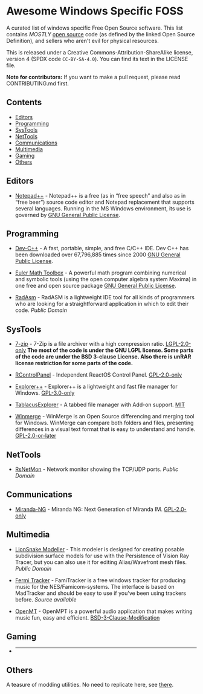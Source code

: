 # Awesome Windows Specific FOSS #

A curated list of windows specific Free Open Source software. This list contains *MOSTLY* [open source][1]
code (as defined by the linked Open Source Definition), and sellers who
aren't evil for physical resources.

This is released under a Creative Commons-Attribution-ShareAlike license,
version 4 (SPDX code ``CC-BY-SA-4.0``). You can find its text in the LICENSE file.


**Note for contributors:** If you want to make a pull request, please read
CONTRIBUTING.md first.

## Contents ##

* [Editors](#editors)
* [Programming](#programming)
* [SysTools](#systools)
* [NetTools](#nettools)
* [Communications](#communications)
* [Multimedia](#multimedia)
* [Gaming](#gaming)
* [Others](#others)

## Editors ##

* [Notepad++](https://notepad-plus-plus.org/) - Notepad++ is a free (as in “free speech” and also as in “free beer”) source code editor and Notepad replacement that supports several languages. Running in the MS Windows environment, its use is governed by [GNU General Public License][GPL-2.0-only].


## Programming ##

* [Dev-C++](https://github.com/Embarcadero/Dev-Cpp) - A fast, portable, simple, and free C/C++ IDE. Dev C++ has been downloaded over 67,796,885 times since 2000 [GNU General Public License][GPL-2.0-or-later].

* [Euler Math Toolbox](https://www.euler-math-toolbox.de/download.html) - A powerful math program combining numerical and symbolic tools (using the open computer algebra system Maxima) in one free and open source package [GNU General Public License][GPL-2.0-only].

* [RadAsm](https://github.com/mrfearless/RadASM2) - RadASM is a lightweight IDE tool for all kinds of programmers who are looking for a straightforward application in which to edit their code. *Public Domain*


## SysTools ##

* [7-zip](https://www.7-zip.org/) - 7-Zip is a file archiver with a high compression ratio. [LGPL-2.0-only]  **The most of the code is under the GNU LGPL license. Some parts of the code are under the BSD 3-clause License. Also there is unRAR license restriction for some parts of the code.**

* [RControlPanel](https://github.com/katahiromz/RControlPanel) - Independent ReactOS Control Panel. [GPL-2.0-only]

* [Explorer++](https://github.com/derceg/explorerplusplus) - Explorer++ is a lightweight and fast file manager for Windows. [GPL-3.0-only]

* [TablacusExplorer](https://github.com/tablacus/TablacusExplorer) - A tabbed file manager with Add-on support. [MIT]

* [Winmerge](https://winmerge.org/?lang=en) - WinMerge is an Open Source differencing and merging tool for Windows. WinMerge can compare both folders and files, presenting differences in a visual text format that is easy to understand and handle. [GPL-2.0-or-later]

## NetTools ##

* [RsNetMon](https://www.easycode.cat/English/Sources.htm) - Network monitor showing the TCP/UDP ports. *Public Domain*

## Communications ##

* [Miranda-NG](https://github.com/miranda-ng/miranda-ng) - Miranda NG: Next Generation of Miranda IM. [GPL-2.0-only]

## Multimedia ##

* [LionSnake Modeller](http://evilsnack.byethost22.com/lionsnake.htm?i=1) - This modeler is designed for creating posable subdivision surface models for use with the Persistence of Vision Ray Tracer, but you can also use it for editing Alias/Wavefront mesh files. *Public Domain*

* [Fermi Tracker](http://famitracker.com/downloads.php) - FamiTracker is a free windows tracker for producing music for the NES/Famicom-systems. The interface is based on MadTracker and should be easy to use if you've been using trackers before. *Source available*

* [OpenMT](https://github.com/OpenMPT/openmpt/) - OpenMPT is a powerful audio application that makes writing music fun, easy and efficient. [BSD-3-Clause-Modification]

## Gaming ##

* ______

## Others ##

A teasure of modding utilities. No need to replicate here, see [there](https://www.romhacking.net/?page=utilities).


[GPL-2.0-only]: https://spdx.org/licenses/GPL-2.0-only.html
[GPL-2.0-or-later]: https://spdx.org/licenses/GPL-2.0-or-later.html
[GPL-3.0-only]: https://spdx.org/licenses/GPL-3.0-only.html
[MIT]: https://spdx.org/licenses/MIT.html
[BSD-3-Clause-Modification]:  https://spdx.org/licenses/BSD-3-Clause-Modification.html
[LGPL-2.0-only]: https://spdx.org/licenses/LGPL-2.0-only.html

[1]: https://opensource.org/osd